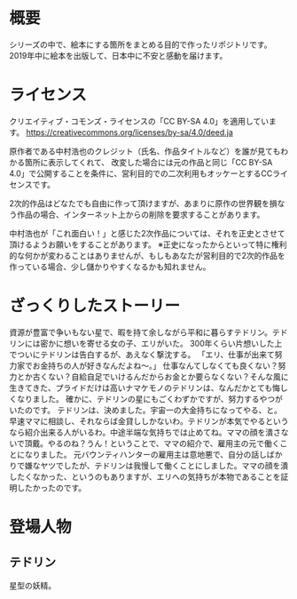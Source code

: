 # 概要
シリーズの中で、絵本にする箇所をまとめる目的で作ったリポジトリです。
2019年中に絵本を出版して、日本中に不安と感動を届けます。

# ライセンス
クリエイティブ・コモンズ・ライセンスの「CC BY-SA 4.0」を適用しています。
https://creativecommons.org/licenses/by-sa/4.0/deed.ja

原作者である中村浩也のクレジット（氏名、作品タイトルなど）を誰が見てもわかる箇所に表示してくれて、
改変した場合には元の作品と同じ「CC BY-SA 4.0」で公開することを条件に、営利目的での二次利用もオッケーとするCCライセンスです。

2次的作品はどなたでも自由に作って頂けますが、あまりに原作の世界観を損なう作品の場合、インターネット上からの削除を要求することがあります。

中村浩也が「これ面白い！」と感じた2次作品については、それを正史とさせて頂けるようお願いをすることがあります。
※正史になったからといって特に権利的な何かが変わることはありませんが、もしもあなたが営利目的で2次的作品を作っている場合、少し儲かりやすくなるかも知れません。

# ざっくりしたストーリー
資源が豊富で争いもない星で、暇を持て余しながら平和に暮らすテドリン。テドリンには密かに想いを寄せる女の子、エリがいた。
300年くらい片想いした上でついにテドリンは告白するが、あえなく撃沈する。
「エリ、仕事が出来て努力家でお金持ちの人が好きなんだよね〜。」
仕事なんてしなくても良くない？努力とか古くない？自給自足でいけるんだからお金とか要らなくない？そんな風に生きてきた、プライドだけは高いナマケモノのテドリンは、なんだかとても悔しくなりました。
確かに、テドリンの星にもごくわずかですが、努力するやつがいたのです。
テドリンは、決めました。宇宙一の大金持ちになってやる、と。
早速ママに相談し、それならば金貸ししかないわ。テドリンが本気でやるというなら紹介出来る人がいるわ。中途半端な気持ちでは止めてね。ママの顔を潰さないで頂戴。やるのね？うん！ということで、ママの紹介で、雇用主の元で働くことになりました。
元バウンティハンターの雇用主は意地悪で、自分の話しばかりで嫌なヤツでしたが、テドリンは我慢して働くことにしました。ママの顔を潰したくなかった、というのもありますが、エリへの気持ちが本物であることを証明したかったのです。


# 登場人物
## テドリン
星型の妖精。



